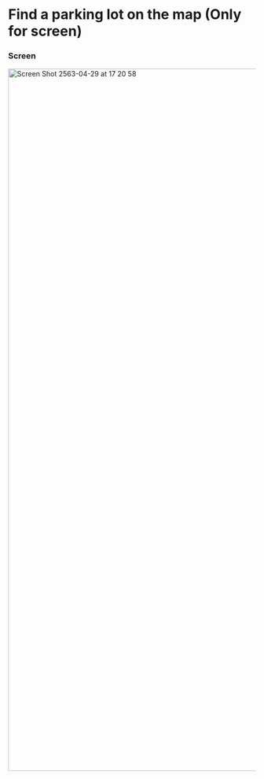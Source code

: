 # Find a parking lot on the map (Only for screen)

### Screen

<img width="1427" alt="Screen Shot 2563-04-29 at 17 20 58" src="https://user-images.githubusercontent.com/39496126/80585802-21ece480-8a3e-11ea-8353-7946deac7970.png">
